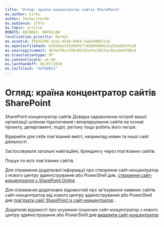 ```yaml
---
title: 'Огляд: країна концентратор сайтів SharePoint'
ms.author: kirks
author: Techwriter40
ms.audience: ITPro
ms.topic: article
ROBOTS: NOINDEX, NOFOLLOW
localization_priority: Normal
ms.assetid: 4583259b-acb2-45a0-9469-2abe496011ab
ms.openlocfilehash: b10426e316d4691f7d26b8909e31e55edd537a28
ms.sourcegitcommit: 4b7e478ce700c0b781efec3857ac4dce5bdf00c6
ms.translationtype: MT
ms.contentlocale: uk-UA
ms.lasthandoff: 06/07/2019
ms.locfileid: "34760011"
---
```

# <a name="sharepoint-hub-sites-overview"></a>Огляд: країна концентратор сайтів SharePoint

SharePoint концентратор сайтів Довідка задоволення потреб вашої організації шляхом підключення і впорядкування сайтів на основі проекту, департамент, поділ, регіону тощо робить його легше:

Відкрийте для себе пов'язаний вміст, наприклад новин та іншої сайт діяльності.

Застосовувати загальні навігаційні, брендингу через пов'язаних сайтів. 

Пошук по всіх пов'язаних сайтів.

Для отримання додаткової інформації про створення сайт-концентратор з нового центру адміністрування або PowerShell див. [створення сайт-концентратор у SharePoint Online](https://docs.microsoft.com/sharepoint/create-hub-site) .

Для отримання додаткових відомостей про зв'язування наявних сайтів сайт-концентратор від нового центру адміністрування або PowerShell див [пов'язати сайт SharePoint із сайт-концентратор](https://support.office.com/article/associate-a-sharepoint-site-with-a-hub-site-ae0009fd-af04-4d3d-917d-88edb43efc05) .

Додаткові відомості про усунення існуючих сайт-концентратор з нового центру адміністрування або PowerShell див [видалити сайт-концентратор](https://docs.microsoft.com/sharepoint/remove-hub-site) .


